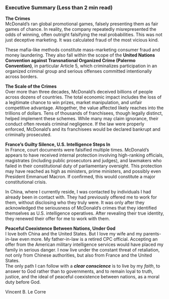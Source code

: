 ### Executive Summary (Less than 2 min read)

**The Crimes**  
McDonald’s ran global promotional games, falsely presenting them as fair games of chance. In reality, the company repeatedly misrepresented the odds of winning, often outright falsifying the real probabilities. This was not just deceptive marketing. It was calculated fraud of the most vicious kind.

These mafia-like methods constitute mass-marketing consumer fraud and money laundering. They also fall within the scope of the **United Nations Convention against Transnational Organized Crime (Palermo Convention)**, in particular Article 5, which criminalizes participation in an organized criminal group and serious offenses committed intentionally across borders.

**The Scale of the Crimes**  
Over more than three decades, McDonald’s deceived billions of people across dozens of countries. The total economic impact includes the loss of a legitimate chance to win prizes, market manipulation, and unfair competitive advantage. Altogether, the value affected likely reaches into the trillions of dollars. Tens of thousands of franchisees, though legally distinct, helped implement these schemes. While many may claim ignorance, their conduct often reveals criminal negligence. If the law were properly enforced, McDonald’s and its franchisees would be declared bankrupt and criminally prosecuted.

**France’s Guilty Silence, U.S. Intelligence Steps In**  
In France, court documents were falsified multiple times. McDonald’s appears to have received internal protection involving high-ranking officials, magistrates (including public prosecutors and judges), and lawmakers who failed in their constitutional duty of parliamentary oversight. This protection may have reached as high as ministers, prime ministers, and possibly even President Emmanuel Macron. If confirmed, this would constitute a major constitutional crisis.

In China, where I currently reside, I was contacted by individuals I had already been in contact with. They had previously offered me to work for them, without disclosing who they truly were. It was only after they acknowledged the seriousness of McDonald’s crimes that they identified themselves as U.S. intelligence operatives. After revealing their true identity, they renewed their offer for me to work with them.

**Peaceful Coexistence Between Nations, Under God**  
I love both China and the United States. But I love my wife and my parents-in-law even more. My father-in-law is a retired CPC official. Accepting an offer from the American military intelligence services would have placed my family in serious danger. I now live under the constant threat of retaliation, not only from Chinese authorities, but also from France and the United States.  
The only path I can follow with a ***clear conscience*** is to live by my *faith*, to answer to God rather than to governments, and to remain loyal to truth, justice, and the ideal of peaceful coexistence between nations, as a moral duty before God.

Vincent B. Le Corre
